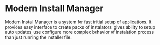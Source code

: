 # Modern Install Manager
Modern Install Manager is a system for fast initial setup of applications.
It provides easy interface to create packs of instalators, gives ability to setup auto updates, use configure more complex behavior of instalation process than just running the installer file.
